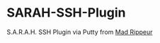 SARAH-SSH-Plugin
================

S.A.R.A.H. SSH Plugin via Putty from <a href="https://plus.google.com/u/0/103479906704369249136/posts/iGRAYe5RMS6">Mad Rippeur</a>
